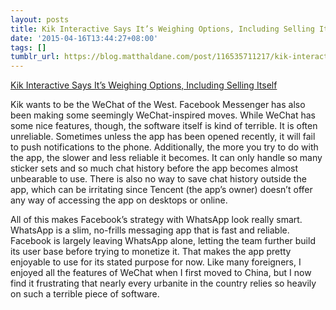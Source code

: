 ```yaml
---
layout: posts
title: Kik Interactive Says It’s Weighing Options, Including Selling Itself
date: '2015-04-16T13:44:27+08:00'
tags: []
tumblr_url: https://blog.matthaldane.com/post/116535711217/kik-interactive-says-its-weighing-options
---
```

[Kik Interactive Says It’s Weighing Options, Including Selling Itself](http://www.nytimes.com/2015/04/09/business/kik-interactive-says-its-weighing-options-including-selling-itself.html?_r=0)  

Kik wants to be the WeChat of the West. Facebook Messenger has also been making some seemingly WeChat-inspired moves. While WeChat has some nice features, though, the software itself is kind of terrible. It is often unreliable. Sometimes unless the app has been opened recently, it will fail to push notifications to the phone. Additionally, the more you try to do with the app, the slower and less reliable it becomes. It can only handle so many sticker sets and so much chat history before the app becomes almost unbearable to use. There is also no way to save chat history outside the app, which can be irritating since Tencent (the app’s owner) doesn’t offer any way of accessing the app on desktops or online.

All of this makes Facebook’s strategy with WhatsApp look really smart. WhatsApp is a slim, no-frills messaging app that is fast and reliable. Facebook is largely leaving WhatsApp alone, letting the team further build its user base before trying to monetize it. That makes the app pretty enjoyable to use for its stated purpose for now. Like many foreigners, I enjoyed all the features of WeChat when I first moved to China, but I now find it frustrating that nearly every urbanite in the country relies so heavily on such a terrible piece of software.

